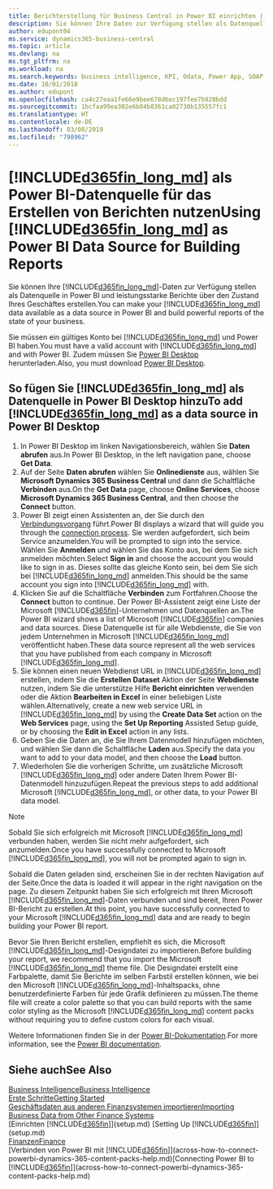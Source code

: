 ```yaml
---
title: Berichterstellung für Business Central in Power BI einrichten | Microsoft Docs
description: Sie können Ihre Daten zur Verfügung stellen als Datenquelle in Power BI und leistungsstarke Berichte über den Zustand Ihres Geschäftes erstellen.
author: edupont04
ms.service: dynamics365-business-central
ms.topic: article
ms.devlang: na
ms.tgt_pltfrm: na
ms.workload: na
ms.search.keywords: business intelligence, KPI, Odata, Power App, SOAP, analysis
ms.date: 10/01/2018
ms.author: edupont
ms.openlocfilehash: ca4c27eaa1fe66e9bee678d6ec197fee7b928bdd
ms.sourcegitcommit: 1bcfaa99ea302e6b84b8361ca02730b135557fc1
ms.translationtype: HT
ms.contentlocale: de-DE
ms.lasthandoff: 03/08/2019
ms.locfileid: "798962"
---
```

# <a name="using-included365finlongmdincludesd365finlongmdmd-as-power-bi-data-source-for-building-reports"></a><span data-ttu-id="8c55c-103">[!INCLUDE[d365fin_long_md](includes/d365fin_long_md.md)] als Power BI-Datenquelle für das Erstellen von Berichten nutzen</span><span class="sxs-lookup"><span data-stu-id="8c55c-103">Using [!INCLUDE[d365fin_long_md](includes/d365fin_long_md.md)] as Power BI Data Source for Building Reports</span></span>
<span data-ttu-id="8c55c-104">Sie können Ihre [!INCLUDE[d365fin_long_md](includes/d365fin_long_md.md)]-Daten zur Verfügung stellen als Datenquelle in Power BI und leistungsstarke Berichte über den Zustand Ihres Geschäftes erstellen.</span><span class="sxs-lookup"><span data-stu-id="8c55c-104">You can make your [!INCLUDE[d365fin_long_md](includes/d365fin_long_md.md)] data available as a data source in Power BI and build powerful reports of the state of your business.</span></span>  

<span data-ttu-id="8c55c-105">Sie müssen ein gültiges Konto bei [!INCLUDE[d365fin_long_md](includes/d365fin_long_md.md)] und Power BI haben.</span><span class="sxs-lookup"><span data-stu-id="8c55c-105">You must have a valid account with [!INCLUDE[d365fin_long_md](includes/d365fin_long_md.md)] and with Power BI.</span></span> <span data-ttu-id="8c55c-106">Zudem müssen Sie [Power BI Desktop](https://powerbi.microsoft.com/en-us/desktop/) herunterladen.</span><span class="sxs-lookup"><span data-stu-id="8c55c-106">Also, you must download [Power BI Desktop](https://powerbi.microsoft.com/en-us/desktop/).</span></span>  

## <a name="to-add-included365finlongmdincludesd365finlongmdmd-as-a-data-source-in-power-bi-desktop"></a><span data-ttu-id="8c55c-107">So fügen Sie [!INCLUDE[d365fin_long_md](includes/d365fin_long_md.md)] als Datenquelle in Power BI Desktop hinzu</span><span class="sxs-lookup"><span data-stu-id="8c55c-107">To add [!INCLUDE[d365fin_long_md](includes/d365fin_long_md.md)] as a data source in Power BI Desktop</span></span>
1. <span data-ttu-id="8c55c-108">In Power BI Desktop im linken Navigationsbereich, wählen Sie **Daten abrufen** aus.</span><span class="sxs-lookup"><span data-stu-id="8c55c-108">In Power BI Desktop, in the left navigation pane, choose **Get Data**.</span></span>
2. <span data-ttu-id="8c55c-109">Auf der Seite **Daten abrufen** wählen Sie **Onlinedienste** aus, wählen Sie **Microsoft Dynamics 365 Business Central** und dann die Schaltfläche **Verbinden** aus.</span><span class="sxs-lookup"><span data-stu-id="8c55c-109">On the **Get Data** page, choose **Online Services**, choose **Microsoft Dynamics 365 Business Central**, and then choose the **Connect** button.</span></span>
3. <span data-ttu-id="8c55c-110">Power BI zeigt einen Assistenten an, der Sie durch den [Verbindungsvorgang](across-how-to-connect-powerbi-dynamics-365-content-packs-help.md) führt.</span><span class="sxs-lookup"><span data-stu-id="8c55c-110">Power BI displays a wizard that will guide you through the [connection process](across-how-to-connect-powerbi-dynamics-365-content-packs-help.md).</span></span> <span data-ttu-id="8c55c-111">Sie werden aufgefordert, sich beim Service anzumelden.</span><span class="sxs-lookup"><span data-stu-id="8c55c-111">You will be prompted to sign into the service.</span></span> <span data-ttu-id="8c55c-112">Wählen Sie **Anmelden** und wählen Sie das Konto aus, bei dem Sie sich anmelden möchten.</span><span class="sxs-lookup"><span data-stu-id="8c55c-112">Select **Sign in** and choose the account you would like to sign in as.</span></span> <span data-ttu-id="8c55c-113">Dieses sollte das gleiche Konto sein, bei dem Sie sich bei [!INCLUDE[d365fin_long_md](includes/d365fin_long_md.md)] anmelden.</span><span class="sxs-lookup"><span data-stu-id="8c55c-113">This should be the same account you sign into [!INCLUDE[d365fin_long_md](includes/d365fin_long_md.md)] with.</span></span>
4. <span data-ttu-id="8c55c-114">Klicken Sie auf die Schaltfläche **Verbinden** zum Fortfahren.</span><span class="sxs-lookup"><span data-stu-id="8c55c-114">Choose the **Connect** button to continue.</span></span> <span data-ttu-id="8c55c-115">Der Power BI-Assistent zeigt eine Liste der Microsoft [!INCLUDE[d365fin](includes/d365fin_md.md)]-Unternehmen und Datenquellen an.</span><span class="sxs-lookup"><span data-stu-id="8c55c-115">The Power BI wizard shows a list of Microsoft [!INCLUDE[d365fin](includes/d365fin_md.md)] companies and data sources.</span></span> <span data-ttu-id="8c55c-116">Diese Datenquelle ist für alle Webdienste, die Sie von jedem Unternehmen in Microsoft [!INCLUDE[d365fin_long_md](includes/d365fin_long_md.md)] veröffentlicht haben.</span><span class="sxs-lookup"><span data-stu-id="8c55c-116">These data source represent all the web services that you have published from each company in Microsoft [!INCLUDE[d365fin_long_md](includes/d365fin_long_md.md)].</span></span>
5. <span data-ttu-id="8c55c-117">Sie können einen neuen Webdienst URL in [!INCLUDE[d365fin_long_md](includes/d365fin_long_md.md)] erstellen, indem Sie die **Erstellen Dataset** Aktion der Seite **Webdienste** nutzen, indem Sie die unterstütze Hilfe **Bericht einrichten** verwenden oder die Aktion **Bearbeiten in Excel** in einer beliebigen Liste wählen.</span><span class="sxs-lookup"><span data-stu-id="8c55c-117">Alternatively, create a new web service URL in [!INCLUDE[d365fin_long_md](includes/d365fin_long_md.md)] by using the **Create Data Set** action on the **Web Services** page, using the **Set Up Reporting** Assisted Setup guide, or by choosing the **Edit in Excel** action in any lists.</span></span>
6. <span data-ttu-id="8c55c-118">Geben Sie die Daten an, die Sie Ihrem Datenmodell hinzufügen möchten, und wählen Sie dann die Schaltfläche **Laden** aus.</span><span class="sxs-lookup"><span data-stu-id="8c55c-118">Specify the data you want to add to your data model, and then choose the **Load** button.</span></span>
7. <span data-ttu-id="8c55c-119">Wiederholen Sie die vorherigen Schritte, um zusätzliche Microsoft [!INCLUDE[d365fin_long_md](includes/d365fin_long_md.md)] oder andere Daten Ihrem Power BI-Datenmodell hinzuzufügen.</span><span class="sxs-lookup"><span data-stu-id="8c55c-119">Repeat the previous steps to add additional Microsoft [!INCLUDE[d365fin_long_md](includes/d365fin_long_md.md)], or other data, to your Power BI data model.</span></span>

> [!NOTE]  
> <span data-ttu-id="8c55c-120">Sobald Sie sich erfolgreich mit Microsoft [!INCLUDE[d365fin_long_md](includes/d365fin_long_md.md)] verbunden haben, werden Sie nicht mehr aufgefordert, sich anzumelden.</span><span class="sxs-lookup"><span data-stu-id="8c55c-120">Once you have successfully connected to Microsoft [!INCLUDE[d365fin_long_md](includes/d365fin_long_md.md)], you will not be prompted again to sign in.</span></span>

<span data-ttu-id="8c55c-121">Sobald die Daten geladen sind, erscheinen Sie in der rechten Navigation auf der Seite.</span><span class="sxs-lookup"><span data-stu-id="8c55c-121">Once the data is loaded it will appear in the right navigation on the page.</span></span> <span data-ttu-id="8c55c-122">Zu diesem Zeitpunkt haben Sie sich erfolgreich mit Ihren Microsoft [!INCLUDE[d365fin_long_md](includes/d365fin_long_md.md)]-Daten verbunden und sind bereit, Ihren Power BI-Bericht zu erstellen.</span><span class="sxs-lookup"><span data-stu-id="8c55c-122">At this point, you have successfully connected to your Microsoft [!INCLUDE[d365fin_long_md](includes/d365fin_long_md.md)] data and are ready to begin building your Power BI report.</span></span> 

<span data-ttu-id="8c55c-123">Bevor Sie Ihren Bericht erstellen, empfiehlt es sich, die Microsoft [!INCLUDE[d365fin_long_md](includes/d365fin_long_md.md)]-Designdatei zu importieren.</span><span class="sxs-lookup"><span data-stu-id="8c55c-123">Before building your report, we recommend that you import the Microsoft [!INCLUDE[d365fin_long_md](includes/d365fin_long_md.md)] theme file.</span></span>  <span data-ttu-id="8c55c-124">Die Designdatei erstellt eine Farbpalette, damit Sie Berichte im selben Farbstil erstellen können, wie bei den Microsoft [!INCLUDE[d365fin_long_md](includes/d365fin_long_md.md)]-Inhaltspacks, ohne benutzerdefinierte Farben für jede Grafik definieren zu müssen.</span><span class="sxs-lookup"><span data-stu-id="8c55c-124">The theme file will create a color palette so that you can build reports with the same color styling as the Microsoft [!INCLUDE[d365fin_long_md](includes/d365fin_long_md.md)] content packs without requiring you to define custom colors for each visual.</span></span>

<span data-ttu-id="8c55c-125">Weitere Informationen finden Sie in der [Power BI-Dokumentation](https://powerbi.microsoft.com/documentation/powerbi-landing-page/).</span><span class="sxs-lookup"><span data-stu-id="8c55c-125">For more information, see the [Power BI documentation](https://powerbi.microsoft.com/documentation/powerbi-landing-page/).</span></span>

## <a name="see-also"></a><span data-ttu-id="8c55c-126">Siehe auch</span><span class="sxs-lookup"><span data-stu-id="8c55c-126">See Also</span></span>
[<span data-ttu-id="8c55c-127">Business Intelligence</span><span class="sxs-lookup"><span data-stu-id="8c55c-127">Business Intelligence</span></span>](bi.md)  
[<span data-ttu-id="8c55c-128">Erste Schritte</span><span class="sxs-lookup"><span data-stu-id="8c55c-128">Getting Started</span></span>](product-get-started.md)  
[<span data-ttu-id="8c55c-129">Geschäftsdaten aus anderen Finanzsystemen importieren</span><span class="sxs-lookup"><span data-stu-id="8c55c-129">Importing Business Data from Other Finance Systems</span></span>](across-import-data-configuration-packages.md)  
<span data-ttu-id="8c55c-130">[Einrichten [!INCLUDE[d365fin](includes/d365fin_md.md)]](setup.md) </span><span class="sxs-lookup"><span data-stu-id="8c55c-130">[Setting Up [!INCLUDE[d365fin](includes/d365fin_md.md)]](setup.md) </span></span>  
[<span data-ttu-id="8c55c-131">Finanzen</span><span class="sxs-lookup"><span data-stu-id="8c55c-131">Finance</span></span>](finance.md)  
<span data-ttu-id="8c55c-132">[Verbinden von Power BI mit [!INCLUDE[d365fin](includes/d365fin_md.md)]](across-how-to-connect-powerbi-dynamics-365-content-packs-help.md)</span><span class="sxs-lookup"><span data-stu-id="8c55c-132">[Connecting Power BI to [!INCLUDE[d365fin](includes/d365fin_md.md)]](across-how-to-connect-powerbi-dynamics-365-content-packs-help.md)</span></span>  
